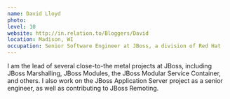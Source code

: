 ```yaml
---
name: David Lloyd
photo:
level: 10
website: http://in.relation.to/Bloggers/David
location: Madison, WI
occupation: Senior Software Engineer at JBoss, a division of Red Hat
---
```

I am the lead of several close-to-the metal projects at JBoss, including JBoss
Marshalling, JBoss Modules, the JBoss Modular Service Container, and others. I
also work on the JBoss Application Server project as a senior engineer, as well
as contributing to JBoss Remoting.
